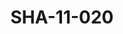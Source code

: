 ---
pid: SHA-11-020
title: SHA-11-020
language: en
original_label: 
rights: Sharhabil Ahmed
location_of_original: Sharhabil Ahmed
photographer_or_studio: 
scanned_from: photograph 11.6 by 16.4
_date: '1966'
location: Ethiopia, Addis Ababa
description: Harambe band performance
additional_notes: 
permission_display: 'yes'
on_server: 'no'
on_website: 'no'
permalink: /photopages/en/SHA-11-020
layout: photo-page
---